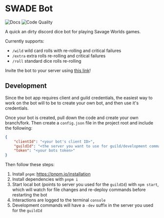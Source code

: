 # SWADE Bot

![Docs](https://github.com/DTCurrie/swade-bot/actions/workflows/docs.yaml/badge.svg)
![Code Quality](https://github.com/DTCurrie/swade-bot/actions/workflows/codeql.yaml/badge.svg)

A quick an dirty discord dice bot for playing Savage Worlds games.

Currently supports:
- `/wild` wild card rolls with re-rolling and critical failures
- `/extra` extra rolls re-rolling and critical failures
- `/roll` standard dice rolls re-rolling

Invite the bot to your server using [this link](https://discord.com/api/oauth2/authorize?client_id=1017897656481230969&scope=applications.commands)!

## Development

Since the bot app requires client and guild credentials, the easiest way to work on the bot will to be to create your own bot, and then use it's credentials.

Once your bot is created, pull down the code and create your own branch/fork. Then create a `config.json` file in the project root and include the following:
```json
{
    "clientId": "<your bot's client ID>",
    "guildId": "<the server you want to use for guild/development commands ID>",
    "token": "<your bots token>"
}
```

Then follow these steps:
1. Install `pnpm`: https://pnpm.io/installation
2. Install dependencies with `pnpm i`
3. Start local bot (points to server you used for the `guildId`) with `npm start`, which will watch for file changes and re-deploy commands before restarting the bot
4. Interactions are logged to the terminal `console`
5. Development commands will have a `-dev` suffix in the server you used for the `guildId`
